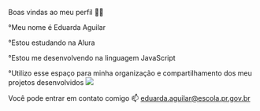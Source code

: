 Boas vindas ao meu perfil 💙💙

°Meu nome é Eduarda Aguilar

°Estou estudando na Alura

°Estou me desenvolvendo na linguagem JavaScript

°Utilizo esse espaço para minha organização e compartilhamento dos meu projetos desenvolvidos
![](https://i.giphy.com/jwxMFMf74yjaXX3AD9.webp)


Você pode entrar em contato comigo 📫
eduarda.aguilar@escola.pr.gov.br

<!--
**edaguilar28/edaguilar28** is a ✨ _special_ ✨ repository because its `README.md` (this file) appears on your GitHub profile.

Here are some ideas to get you started:

- 🔭 I’m currently working on ...
- 🌱 I’m currently learning ...
- 👯 I’m looking to collaborate on ...
- 🤔 I’m looking for help with ...
- 💬 Ask me about ...
- 📫 How to reach me: ...
- 😄 Pronouns: ...
- ⚡ Fun fact: ...
-->
